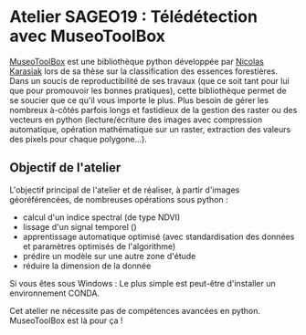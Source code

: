 # Atelier SAGEO19 : Télédétection avec MuseoToolBox

[MuseoToolBox](https://github.com/lennepkade/MuseoToolBox]) est une bibliothèque python développée par [Nicolas Karasiak](http://wwww.karasiak.net) lors de sa thèse sur la classification des essences forestières. Dans un soucis de reproductibilité de ses travaux (que ce soit tant pour lui que pour promouvoir les bonnes pratiques), cette bibliothèque permet de se soucier que ce qu'il vous importe le plus.
Plus besoin de gérer les nombreux à-côtés parfois longs et fastidieux de la gestion des raster ou des vecteurs en python (lecture/écriture des images avec compression automatique, opération mathématique sur un raster, extraction des valeurs des pixels pour chaque polygone...).

## Objectif de l'atelier

L'objectif principal de l'atelier et de réaliser, à partir d'images géoréférencées, de nombreuses opérations sous python :

- calcul d'un indice spectral (de type NDVI)
- lissage d'un signal temporel ()
- apprentissage automatique optimisé (avec standardisation des données et paramètres optimisés de l'algorithme)
- prédire un modèle sur une autre zone d'étude
- réduire la dimension de la donnée

Si vous êtes sous Windows :
Le plus simple est peut-être d'installer un environnement CONDA.

Cet atelier ne nécessite pas de compétences avancées en python. MuseoToolBox est là pour ça !
